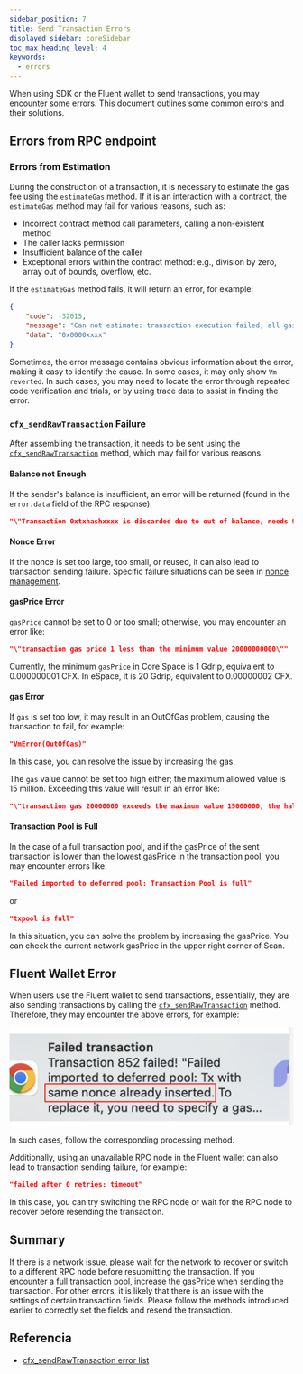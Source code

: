 ```yaml
---
sidebar_position: 7
title: Send Transaction Errors
displayed_sidebar: coreSidebar
toc_max_heading_level: 4
keywords:
  - errors
---
```


When using SDK or the Fluent wallet to send transactions, you may encounter some errors. This document outlines some common errors and their solutions.

## Errors from RPC endpoint

### Errors from Estimation

During the construction of a transaction, it is necessary to estimate the gas fee using the `estimateGas` method. If it is an interaction with a contract, the `estimateGas` method may fail for various reasons, such as:

- Incorrect contract method call parameters, calling a non-existent method
- The caller lacks permission
- Insufficient balance of the caller
- Exceptional errors within the contract method: e.g., division by zero, array out of bounds, overflow, etc.

If the `estimateGas` method fails, it will return an error, for example:

```json
{
    "code": -32015,
    "message": "Can not estimate: transaction execution failed, all gas will be charged (execution error: NotEnoughCash { required: 18014398509481983999023437515000000, got: 0, actual_gas_cost: 0, max_storage_limit_cost: 18014398509481983999023437500000000 })",
    "data": "0x0000xxxx"
}  
```

Sometimes, the error message contains obvious information about the error, making it easy to identify the cause. In some cases, it may only show `Vm reverted`. In such cases, you may need to locate the error through repeated code verification and trials, or by using trace data to assist in finding the error.

### `cfx_sendRawTransaction` Failure

After assembling the transaction, it needs to be sent using the [`cfx_sendRawTransaction`](/docs/core/build/json-rpc/cfx-namespace#cfx_sendrawtransaction) method, which may fail for various reasons.

#### Balance not Enough

If the sender's balance is insufficient, an error will be returned (found in the `error.data` field of the RPC response):

```json
"\"Transaction 0xtxhashxxxx is discarded due to out of balance, needs 9000000000420000000000000 but account balance is 90095849479680000000000\""
```

#### Nonce Error

If the nonce is set too large, too small, or reused, it can also lead to transaction sending failure. Specific failure situations can be seen in [nonce management](./nonce.md).

#### gasPrice Error

`gasPrice` cannot be set to 0 or too small; otherwise, you may encounter an error like:

```json
"\"transaction gas price 1 less than the minimum value 20000000000\""
```

Currently, the minimum `gasPrice` in Core Space is 1 Gdrip, equivalent to 0.000000001 CFX. In eSpace, it is 20 Gdrip, equivalent to 0.00000002 CFX.

#### gas Error

If `gas` is set too low, it may result in an OutOfGas problem, causing the transaction to fail, for example:

```json
"VmError(OutOfGas)"
```

In this case, you can resolve the issue by increasing the gas.

The `gas` value cannot be set too high either; the maximum allowed value is 15 million. Exceeding this value will result in an error like:

```json
"\"transaction gas 20000000 exceeds the maximum value 15000000, the half of pivot block gas limit\""
```

#### Transaction Pool is Full

In the case of a full transaction pool, and if the gasPrice of the sent transaction is lower than the lowest gasPrice in the transaction pool, you may encounter errors like:

```json
"Failed imported to deferred pool: Transaction Pool is full"
```

or

```json
"txpool is full"
```

In this situation, you can solve the problem by increasing the gasPrice. You can check the current network gasPrice in the upper right corner of Scan.

## Fluent Wallet Error

When users use the Fluent wallet to send transactions, essentially, they are also sending transactions by calling the [`cfx_sendRawTransaction`](/docs/core/build/json-rpc/cfx-namespace/#cfx_sendrawtransaction) method. Therefore, they may encounter the above errors, for example:

![Fluent Wallet Error](./img/same-nonce-already-inserted.jpg)

In such cases, follow the corresponding processing method.

Additionally, using an unavailable RPC node in the Fluent wallet can also lead to transaction sending failure, for example:

```json
"failed after 0 retries: timeout"
```

In this case, you can try switching the RPC node or wait for the RPC node to recover before resending the transaction.

## Summary

If there is a network issue, please wait for the network to recover or switch to a different RPC node before resubmitting the transaction. If you encounter a full transaction pool, increase the gasPrice when sending the transaction. For other errors, it is likely that there is an issue with the settings of certain transaction fields. Please follow the methods introduced earlier to correctly set the fields and resend the transaction.

## Referencia

- [cfx_sendRawTransaction error list](../../build/json-rpc/rpc-behaviour/cfx_sendTransaction-errors.md)
